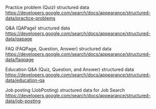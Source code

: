 Practice problem (Quiz) structured data 
https://developers.google.com/search/docs/appearance/structured-data/practice-problems

Q&A (QAPage) structured data
https://developers.google.com/search/docs/appearance/structured-data/qapage

FAQ (FAQPage, Question, Answer) structured data
https://developers.google.com/search/docs/appearance/structured-data/faqpage

Education Q&A (Quiz, Question, and Answer) structured data
https://developers.google.com/search/docs/appearance/structured-data/education-qa

Job posting (JobPosting) structured data for Job Search
https://developers.google.com/search/docs/appearance/structured-data/job-posting